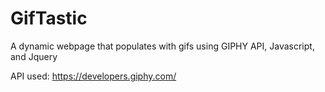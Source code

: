 # GifTastic
A dynamic webpage that populates with gifs using GIPHY API, Javascript, and Jquery 

API used:
https://developers.giphy.com/



